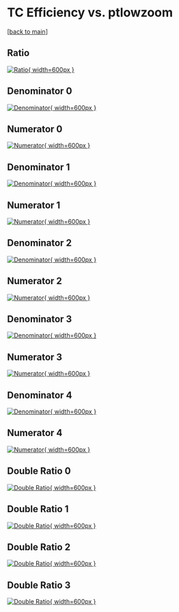 # TC Efficiency vs. ptlowzoom

[[back to main](./)]



## Ratio

[![Ratio](../mtv/var/TC_base_13_-1_eff_ptlowzoom.png){ width=600px }](../mtv/var/TC_base_13_-1_eff_ptlowzoom.pdf)

## Denominator 0

[![Denominator](../mtv/den/TC_base_13_-1_eff_ptlowzoom_den0.png){ width=600px }](../mtv/den/TC_base_13_-1_eff_ptlowzoom_den0.pdf)

## Numerator 0

[![Numerator](../mtv/num/TC_base_13_-1_eff_ptlowzoom_num0.png){ width=600px }](../mtv/num/TC_base_13_-1_eff_ptlowzoom_num0.pdf)

## Denominator 1

[![Denominator](../mtv/den/TC_base_13_-1_eff_ptlowzoom_den1.png){ width=600px }](../mtv/den/TC_base_13_-1_eff_ptlowzoom_den1.pdf)

## Numerator 1

[![Numerator](../mtv/num/TC_base_13_-1_eff_ptlowzoom_num1.png){ width=600px }](../mtv/num/TC_base_13_-1_eff_ptlowzoom_num1.pdf)

## Denominator 2

[![Denominator](../mtv/den/TC_base_13_-1_eff_ptlowzoom_den2.png){ width=600px }](../mtv/den/TC_base_13_-1_eff_ptlowzoom_den2.pdf)

## Numerator 2

[![Numerator](../mtv/num/TC_base_13_-1_eff_ptlowzoom_num2.png){ width=600px }](../mtv/num/TC_base_13_-1_eff_ptlowzoom_num2.pdf)

## Denominator 3

[![Denominator](../mtv/den/TC_base_13_-1_eff_ptlowzoom_den3.png){ width=600px }](../mtv/den/TC_base_13_-1_eff_ptlowzoom_den3.pdf)

## Numerator 3

[![Numerator](../mtv/num/TC_base_13_-1_eff_ptlowzoom_num3.png){ width=600px }](../mtv/num/TC_base_13_-1_eff_ptlowzoom_num3.pdf)

## Denominator 4

[![Denominator](../mtv/den/TC_base_13_-1_eff_ptlowzoom_den4.png){ width=600px }](../mtv/den/TC_base_13_-1_eff_ptlowzoom_den4.pdf)

## Numerator 4

[![Numerator](../mtv/num/TC_base_13_-1_eff_ptlowzoom_num4.png){ width=600px }](../mtv/num/TC_base_13_-1_eff_ptlowzoom_num4.pdf)

## Double Ratio 0

[![Double Ratio](../mtv/ratio/TC_base_13_-1_eff_ptlowzoom_ratio0.png){ width=600px }](../mtv/ratio/TC_base_13_-1_eff_ptlowzoom_ratio0.pdf)

## Double Ratio 1

[![Double Ratio](../mtv/ratio/TC_base_13_-1_eff_ptlowzoom_ratio1.png){ width=600px }](../mtv/ratio/TC_base_13_-1_eff_ptlowzoom_ratio1.pdf)

## Double Ratio 2

[![Double Ratio](../mtv/ratio/TC_base_13_-1_eff_ptlowzoom_ratio2.png){ width=600px }](../mtv/ratio/TC_base_13_-1_eff_ptlowzoom_ratio2.pdf)

## Double Ratio 3

[![Double Ratio](../mtv/ratio/TC_base_13_-1_eff_ptlowzoom_ratio3.png){ width=600px }](../mtv/ratio/TC_base_13_-1_eff_ptlowzoom_ratio3.pdf)

